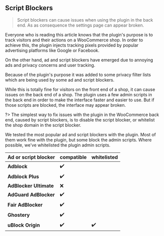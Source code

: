 ## Script Blockers

> Script blockers can cause issues when using the plugin in the back end. As as consequence the settings page can appear broken.

Everyone who is reading this article knows that the plugin's purpose is to track visitors and their actions on a WooCommerce shop. In order to achieve this, the plugin injects tracking pixels provided by popular advertising platforms like Google or Facebook. 

On the other hand, ad and script blockers have emerged due to annoying ads and privacy concerns and user tracking.

Because of the plugin's purpose it was added to some privacy filter lists which are being used by some ad and script blockers. 

While this is totally fine for visitors on the front end of a shop, it can cause issues on the back end of a shop. The plugin uses a few admin scripts in the back end in order to make the interface faster and easier to use. But if those scripts are blocked, the interface may appear broken. 

?> The simplest way to fix issues with the plugin in the WooCommerce back end, caused by script blockers, is to disable the script blocker, or whitelist the shop domain in the script blocker. 

We tested the most popular ad and script blockers with the plugin. Most of them work fine with the plugin, but some block the admin scripts. Where possible, we've whitelisted the plugin admin scripts. 

Ad or script blocker      | compatible  | whitelisted
---                       | ---         | ---
**Adblock**               | ✔️           | 
**Adblock Plus**          | ✔️           | 
**AdBlocker Ultimate**    | ❌          | 
**AdGuard AdBlocker**     | ✔️           | 
**Fair AdBlocker**        | ✔️           | 
**Ghostery**              | ✔️           | 
**uBlock Origin**         | ✔️           | ✔️



